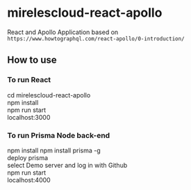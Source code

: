 # mirelescloud-react-apollo  

React and Apollo Application based on `https://www.howtographql.com/react-apollo/0-introduction/`  

## How to use  

### To run React  
cd mirelescloud-react-apollo  
npm install  
npm run start  
localhost:3000  

### To run Prisma Node back-end  
npm install
npm install prisma -g  
deploy prisma  
select Demo server and log in with Github  
npm run start  
localhost:4000


